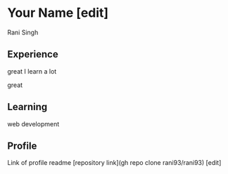 # Your Name [edit]
Rani Singh
## Experience 
great I learn a lot

great 
## Learning

web development

## Profile
Link of profile readme [repository link](gh repo clone rani93/rani93) [edit]
